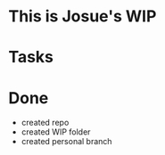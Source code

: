 # This is Josue's WIP

# Tasks


# Done
- created repo
- created WIP folder
- created personal branch
 